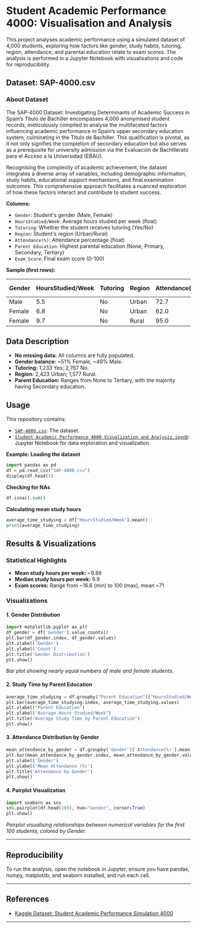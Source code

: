 
# Student Academic Performance 4000: Visualisation and Analysis

This project analyses academic performance using a simulated dataset of 4,000 students, exploring how factors like gender, study habits, tutoring, region, attendance, and parental education relate to exam scores. The analysis is performed in a Jupyter Notebook with visualisations and code for reproducibility.



## Dataset: SAP-4000.csv

### About Dataset
The SAP-4000 Dataset: Investigating Determinants of Academic Success in Spain’s Título de Bachiller encompasses 4,000 anonymised student records, meticulously compiled to analyse the multifaceted factors influencing academic performance in Spain’s upper secondary education system, culminating in the Título de Bachiller. This qualification is pivotal, as it not only signifies the completion of secondary education but also serves as a prerequisite for university admission via the Evaluación de Bachillerato para el Acceso a la Universidad (EBAU).

Recognising the complexity of academic achievement, the dataset integrates a diverse array of variables, including demographic information, study habits, educational support mechanisms, and final examination outcomes. This comprehensive approach facilitates a nuanced exploration of how these factors interact and contribute to student success.

**Columns:**
- `Gender`: Student's gender (Male, Female)
- `HoursStudied/Week`: Average hours studied per week (float)
- `Tutoring`: Whether the student receives tutoring (Yes/No)
- `Region`: Student's region (Urban/Rural)
- `Attendance(%)`: Attendance percentage (float)
- `Parent Education`: Highest parental education (None, Primary, Secondary, Tertiary)
- `Exam_Score`: Final exam score (0-100)

**Sample (first rows):**

| Gender | HoursStudied/Week | Tutoring | Region | Attendance(%) | Parent Education | Exam_Score |
|--------|-------------------|----------|--------|---------------|------------------|------------|
| Male   | 5.5               | No       | Urban  | 72.7          | Tertiary         | 43.5       |
| Female | 6.8               | No       | Urban  | 62.0          | Primary          | 51.7       |
| Female | 9.7               | No       | Rural  | 95.0          | Secondary        | 70.1       |

## Data Description

- **No missing data:** All columns are fully populated.
- **Gender balance:** ~51% Female, ~49% Male.
- **Tutoring:** 1,233 Yes; 2,767 No.
- **Region:** 2,423 Urban; 1,577 Rural.
- **Parent Education:** Ranges from None to Tertiary, with the majority having Secondary education.

## Usage

This repository contains:
- [`SAP-4000.csv`](SAP-4000.csv): The dataset.
- [`Student Academic Performance 4000 Visualization and Analysis.ipynb`](Student%20Academic%20Performance%204000%20Visualization%20and%20Analysis.ipynb): Jupyter Notebook for data exploration and visualization.

**Example: Loading the dataset**

```python
import pandas as pd
df = pd.read_csv("SAP-4000.csv")
display(df.head())
```

**Checking for NAs**

```python
df.isna().sum()
```

**Calculating mean study hours**

```python
average_time_studying = df["HoursStudied/Week"].mean()
print(average_time_studying)
```

## Results & Visualizations

### Statistical Highlights

- **Mean study hours per week:** ~9.86
- **Median study hours per week:** 9.9
- **Exam scores:** Range from ~16.6 (min) to 100 (max), mean ~71

### Visualizations

#### 1. Gender Distribution

```python
import matplotlib.pyplot as plt
df_gender = df['Gender'].value_counts()
plt.bar(df_gender.index, df_gender.values)
plt.xlabel('Gender')
plt.ylabel('Count')
plt.title('Gender Distribution')
plt.show()
```
*Bar plot showing nearly equal numbers of male and female students.*

#### 2. Study Time by Parent Education

```python
average_time_studying = df.groupby("Parent Education")["HoursStudied/Week"].mean()
plt.bar(average_time_studying.index, average_time_studying.values)
plt.xlabel("Parent Education")
plt.ylabel("Average Hours Studied/Week")
plt.title("Average Study Time by Parent Education")
plt.show()
```

#### 3. Attendance Distribution by Gender

```python
mean_attendance_by_gender = df.groupby('Gender')['Attendance(%)'].mean()
plt.bar(mean_attendance_by_gender.index, mean_attendance_by_gender.values)
plt.xlabel('Gender')
plt.ylabel('Mean Attendance (%)')
plt.title('Attendance by Gender')
plt.show()
```

#### 4. Pairplot Visualization

```python
import seaborn as sns
sns.pairplot(df.head(100), hue="Gender", corner=True)
plt.show()
```
*Pairplot visualising relationships between numerical variables for the first 100 students, colored by Gender.*

---

## Reproducibility

To run the analysis, open the notebook in Jupyter, ensure you have pandas, numpy, matplotlib, and seaborn installed, and run each cell.

---

## References

- [Kaggle Dataset: Student Academic Performance Simulation 4000](https://www.kaggle.com/datasets/firedmosquito831/student-academic-performance-simulation-4000?resource=download)

---




